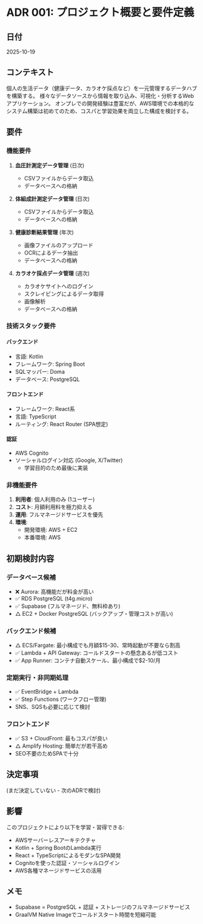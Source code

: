 # ADR 001: プロジェクト概要と要件定義

## 日付
2025-10-19

## コンテキスト

個人の生活データ（健康データ、カラオケ採点など）を一元管理するデータハブを構築する。
様々なデータソースから情報を取り込み、可視化・分析するWebアプリケーション。
オンプレでの開発経験は豊富だが、AWS環境での本格的なシステム構築は初めてのため、コスパと学習効果を両立した構成を検討する。

## 要件

### 機能要件

1. **血圧計測定データ管理** (日次)
   - CSVファイルからデータ取込
   - データベースへの格納

2. **体組成計測定データ管理** (日次)
   - CSVファイルからデータ取込
   - データベースへの格納

3. **健康診断結果管理** (年次)
   - 画像ファイルのアップロード
   - OCRによるデータ抽出
   - データベースへの格納

4. **カラオケ採点データ管理** (週次)
   - カラオケサイトへのログイン
   - スクレイピングによるデータ取得
   - 画像解析
   - データベースへの格納

### 技術スタック要件

#### バックエンド
- 言語: Kotlin
- フレームワーク: Spring Boot
- SQLマッパー: Doma
- データベース: PostgreSQL

#### フロントエンド
- フレームワーク: React系
- 言語: TypeScript
- ルーティング: React Router (SPA想定)

#### 認証
- AWS Cognito
- ソーシャルログイン対応 (Google, X/Twitter)
  - 学習目的のため最後に実装

### 非機能要件

1. **利用者**: 個人利用のみ (1ユーザー)
2. **コスト**: 月額利用料を極力抑える
3. **運用**: フルマネージドサービスを優先
4. **環境**:
   - 開発環境: AWS + EC2
   - 本番環境: AWS

## 初期検討内容

### データベース候補
- ❌ Aurora: 高機能だが料金が高い
- ✅ RDS PostgreSQL (t4g.micro)
- ✅ Supabase (フルマネージド、無料枠あり)
- △ EC2 + Docker PostgreSQL (バックアップ・管理コストが高い)

### バックエンド候補
- △ ECS/Fargate: 最小構成でも月額$15-30、常時起動が不要なら割高
- ✅ Lambda + API Gateway: コールドスタートの懸念あるが低コスト
- ✅ App Runner: コンテナ自動スケール、最小構成で$2-10/月

### 定期実行・非同期処理
- ✅ EventBridge + Lambda
- ✅ Step Functions (ワークフロー管理)
- SNS、SQSも必要に応じて検討

### フロントエンド
- ✅ S3 + CloudFront: 最もコスパが良い
- △ Amplify Hosting: 簡単だが若干高め
- SEO不要のためSPAで十分

## 決定事項

(まだ決定していない - 次のADRで検討)

## 影響

このプロジェクトにより以下を学習・習得できる:
- AWSサーバーレスアーキテクチャ
- Kotlin + Spring BootのLambda実行
- React + TypeScriptによるモダンなSPA開発
- Cognitoを使った認証・ソーシャルログイン
- AWS各種マネージドサービスの活用

## メモ

- Supabase = PostgreSQL + 認証 + ストレージのフルマネージドサービス
- GraalVM Native Imageでコールドスタート時間を短縮可能
